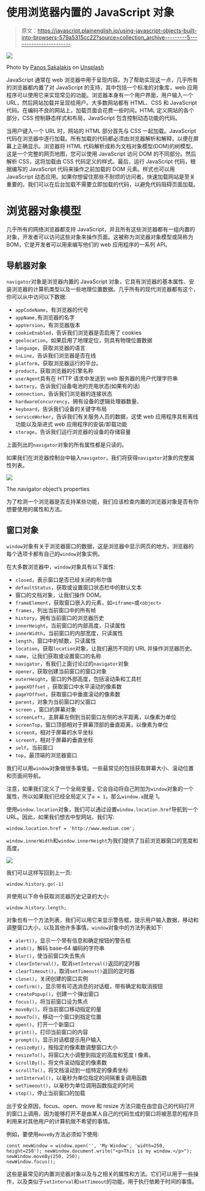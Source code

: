 # 使用浏览器内置的 JavaScript 对象

> 原文：<https://javascript.plainenglish.io/using-javascript-objects-built-into-browsers-579a5315cc22?source=collection_archive---------5----------------------->

![](img/6d76358f633b46a7438e0c287bab9cc2.png)

Photo by [Panos Sakalakis](https://unsplash.com/@meymigrou?utm_source=medium&utm_medium=referral) on [Unsplash](https://unsplash.com?utm_source=medium&utm_medium=referral)

JavaScript 通常在 web 浏览器中用于呈现内容。为了帮助实现这一点，几乎所有的浏览器都内置了对 JavaScript 的支持，其中包括一个标准的对象库，web 应用程序可以使用它来实现常见的功能。浏览器本身有一个用户界面，用户输入一个 URL，然后网站加载并呈现给用户。大多数网站都有 HTML、CSS 和 JavaScript 代码。在编码不良的网站上，加载页面会花费一些时间。HTML 定义网站的各个部分，CSS 控制静态样式和布局，JavaScript 包含控制动态功能的代码。

当用户键入一个 URL 时，网站的 HTML 部分首先与 CSS 一起加载。JavaScript 代码在浏览器中逐行加载。所有加载的代码都必须由浏览器解析和解释，以便在屏幕上正确显示。浏览器将 HTML 代码解析成称为文档对象模型(DOM)的树模型。这是一个完整的网页地图，您可以使用 JavaScript 访问 DOM 的不同部分。然后解析 CSS，这将加载由 CSS 代码定义的样式。最后，运行 JavaScript 代码，根据编写的 JavaScript 代码来操作之前加载的 DOM 元素。样式也可以用 JavaScript 动态应用。如果你想留住那些不耐烦的访问者，快速加载网站是至关重要的。我们可以在后台加载不需要立即加载的代码，以避免代码阻碍页面加载。

# 浏览器对象模型

几乎所有的网络浏览器都支持 JavaScript，并且所有这些浏览器都有一组内置的对象，开发者可以访问这些对象来操作页面。这被称为浏览器对象模型或简称为 BOM，它是开发者可以用来编写他们的 web 应用程序的一系列 API。

## 导航器对象

`navigator`对象是浏览器内置的 JavaScript 对象，它具有浏览器的基本属性、安装浏览器的计算机类型以及一些地理位置数据。几乎所有的现代浏览器都有这个，你可以从中访问以下数据:

*   `appCodeName`，有浏览器的代号
*   `appName,`有浏览器的名字
*   `appVersion`，有浏览器版本
*   `cookieEnabled`，告诉我们浏览器是否启用了 cookies
*   `geolocation`，如果启用了地理定位，则具有物理位置数据
*   `language`，获取浏览器的语言
*   `onLine`，告诉我们浏览器是否在线
*   `platform`，获取浏览器运行的平台。
*   `product`，获取浏览器的引擎名称
*   `userAgent`具有在 HTTP 请求中发送到 web 服务器的用户代理字符串
*   `battery`，告诉我们设备电池的充电状态(如果有的话)
*   `connection`，告诉我们浏览器的连接状态
*   `hardwareConcurrency`，拥有设备的逻辑处理器数量、
*   `keyboard`，告诉我们设备的关键字布局
*   `serviceWorker`，告诉我们有关服务人员的数据，这使 web 应用程序具有离线功能以及渐进式 web 应用程序的安装/卸载功能
*   `storage`，告诉我们运行浏览器的设备的存储容量

上面列出的`navigator`对象的所有属性都是只读的。

如果我们在浏览器控制台中输入`navigator`，我们将获得`navigator`对象的完整属性列表。

![](img/8cff0d272109100309038ee34c6e690f.png)

The navigator object’s properties

为了检测一个浏览器是否支持某些功能，我们应该检查内置的浏览器对象是否有你想要使用的属性和方法。

## 窗口对象

`window`对象有关于浏览器窗口的数据，这是浏览器中显示网页的地方。浏览器的每个选项卡都有自己的`window`对象实例。

在大多数浏览器中，`window`对象具有以下属性:

*   `closed`，表示窗口是否已经关闭的布尔值
*   `defaultStatus`，获取或设置窗口状态栏中的默认文本
*   窗口的文档对象，让我们操作 DOM。
*   `frameElement`，获取窗口嵌入的元素，如`<iframe>`或`<object>`
*   `frames`，列出当前窗口中的所有帧
*   `history`，拥有当前窗口的浏览器历史
*   `innerHeight`，当前窗口的内部高度，只读属性
*   `innerWidth`，当前窗口的内部宽度，只读属性
*   `length`，窗口中的帧数，只读属性
*   `location`，获取`location`对象，让我们遍历不同的 URL 并操作浏览器历史。
*   `name`，让我们获取或设置窗口的名称
*   `navigator`，有我们上面讨论过的`navigator`对象
*   `opener`，获取创建当前窗口的窗口对象
*   `outerHeight`，窗口的外部高度，包括滚动条和工具栏
*   `pageXOffset` ，获取窗口中水平滚动的像素数
*   `pageYOffset`，获取窗口中垂直滚动的像素数
*   `parent`，对象为当前窗口的父窗口
*   `screen` ，窗口的屏幕对象
*   `screenLeft`，主屏幕左侧到当前窗口左侧的水平距离，以像素为单位
*   `screenTop`，窗口顶部相对于屏幕顶部的垂直距离，以像素为单位
*   `screenX`，相对于屏幕的水平坐标
*   `screenY`，相对于屏幕的垂直坐标
*   `self`，当前窗口
*   `top`，最顶端的浏览器窗口

我们可以用`window`对象做很多事情。一些最常见的包括获取屏幕大小、滚动位置和页面间导航。

注意，如果我们定义了一个全局变量，它会自动将自己附加为`window`对象的一个属性，所以如果我们已经全局定义了`a = 1`，那么`window.a`就是 1。

使用`window.location`对象，我们可以通过设置`window.location.href`导航到一个 URL。因此，如果我们想去中型网站，我们写:

```
window.location.href = 'http://www.medium.com';
```

`window.innerWidth`和`window.innerHeight`为我们提供了当前浏览器窗口的宽度和高度。

![](img/27fb35dc532ac27c95564d46788e1fc7.png)

我们可以这样写回到上一页:

```
window.history.go(-1)
```

并使用以下命令获取浏览器历史记录的大小:

```
window.history.length;
```

对象也有一个方法列表，我们可以用它来显示警告框，提示用户输入数据，移动和调整窗口大小，以及其他许多事情。`window`对象中的方法列表如下:

*   `alert()`，显示一个带有信息和确定按钮的警告框
*   `atob()`，解码 base-64 编码的字符串
*   `blur()`，使当前窗口失去焦点
*   `clearInterval()`，取消`setInterval()`返回的定时器
*   `clearTimeout()`，取消`setTimeout()`返回的定时器
*   `close()`，关闭创建的窗口实例
*   `confirm()`，显示带有可选消息的对话框，带有确定和取消按钮
*   `createPopup()`，创建一个弹出窗口
*   `focus()`，将当前窗口设为焦点
*   `moveBy()`，将当前窗口移动指定的量
*   `moveTo()`，移动一个窗口到指定位置
*   `open()`，打开一个新窗口
*   `print()`，打印当前窗口的内容
*   `prompt()`，显示对话框提示用户输入
*   `resizeBy()`，按指定的像素数调整窗口大小
*   `resizeTo()`，将窗口大小调整到指定的高度和宽度 I 像素。
*   `scrollBy()`，将文件滚动指定的像素数
*   `scrollTo()`，将文档滚动到一组特定的像素坐标
*   `setInterval()`，以毫秒为单位指定的间隔重复调用函数
*   `setTimeout()`，以毫秒为单位调用函数指定的时间
*   `stop()`，停止当前窗口的加载

出于安全原因，focus、open、move 和 resize 方法只能在由您自己的代码打开的窗口上调用，因为能够打开不是由某人自己的代码生成的窗口将被恶意的程序员利用来对其他用户的计算机做不希望的事情。

例如，要使用`moveBy`方法必须如下使用:

```
const newWindow = window.open('', 'My Window', 'width=250, height=250'); newWindow.document.write("<p>This is my window.</p>");
newWindow.moveBy(250, 250);                                
newWindow.focus();
```

这些是最常见的内置浏览器对象以及与之相关的属性和方法。它们可以用于一些操作，以及类似于`setInterval`和`setTimeout`的功能，用于执行依赖于时间的事情。
